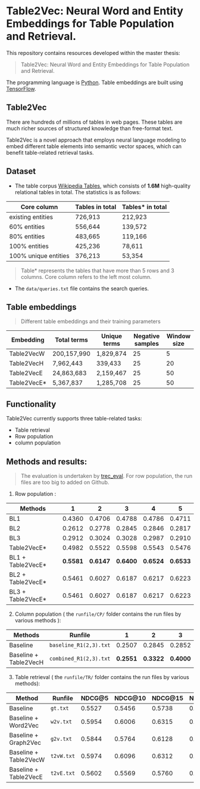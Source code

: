 # Table2Vec: Neural Word and Entity Embeddings for Table Population and Retrieval.
This repository contains resources developed within the master thesis:

 > Table2Vec: Neural Word and Entity Embeddings for Table Population and Retrieval.

The programming language is [Python](https://www.python.org/).  Table embeddings are built using [TensorFlow](https://www.tensorflow.org/tutorials/word2vec).

 ## Table2Vec
 There are hundreds of millions of tables in web pages.  These tables are much richer sources of structured knowledge than free-format text.

Table2Vec is a novel approach that employs neural language modeling to embed different table elements into semantic vector spaces, which can benefit table-related retrieval tasks.

## Dataset


 - The table corpus [Wikipedia Tables](http://websail-fe.cs.northwestern.edu/TabEL/),  which consists of **1.6M** high-quality relational tables in total.  The statistics is as follows:

Core column | Tables in total | Tables* in total |
|-----------| --------------- | ---------------- |
 existing entities | 726,913 | 212,923   |
 60% entities | 556,644 | 139,572  |
 80% entities| 483,665 | 119,166 |
 100% entities | 425,236 | 78,611  |
 100% unique entities | 376,213 | 53,354  |

>  Table* represents the tables that have more than 5 rows and 3 columns. Core column refers to the left most column.

 - The `data/queries.txt` file contains the search queries.

## Table embeddings

> Different table embeddings and their training parameters

Embedding | Total terms | Unique terms | Negative samples | Window size |
-----------------------   | ----------- | ---------- | -------------- | ---------------- |
Table2VecW | 200,157,990 | 1,829,874 | 25 | 5 |
Table2VecH | 7,962,443 | 339,433 | 25 | 20  |
Table2VecE | 24,863,683 | 2,159,467 | 25 | 50 |
Table2VecE* | 5,367,837 | 1,285,708 | 25 | 50 |

 ## Functionality
Table2Vec currently supports three table-related tasks:

 - Table retrieval
 - Row population
 - column population


## Methods and results:

>The evaluation is undertaken by [trec_eval](https://github.com/usnistgov/trec_eval). For row population, the run files are too big to added on Github.

 1. Row population :

Methods  |    1    |    2    |    3    |   4   |   5   |
-------  | -------- | ------- | -------- | -------- | ------- |
BL1  |  0.4360 | 0.4706 | 0.4788| 0.4786 | 0.4711|
BL2  |  0.2612 | 0.2778 | 0.2845 | 0.2846| 0.2817 |
BL3  |  0.2912 | 0.3024 | 0.3028 | 0.2987| 0.2910 |
Table2VecE* | 0.4982 | 0.5522 | 0.5598 | 0.5543| 0.5476 |
BL1 + Table2VecE*  |**0.5581** | **0.6147** | **0.6400**  | **0.6524** | **0.6533** |
BL2 + Table2VecE* | 0.5461 | 0.6027 | 0.6187 | 0.6217 | 0.6223 |
BL3 + Table2VecE* | 0.5461 | 0.6027 | 0.6187 | 0.6217 | 0.6223 |


 2. Column population  ( the `runfile/CP/` folder contains the run files by various methods ):

Methods  |      Runfile       |    1    |    2    |    3    |
-------  |-----------------  | -------- | ------- | -------- |
Baseline  | `baseline_R1(2,3).txt` | 0.2507 | 0.2845 | 0.2852 |
Baseline + Table2VecH  | `combined_R1(2,3).txt`   | **0.2551** | **0.3322** | **0.4000** |


 3. Table retrieval ( the `runfile/TR/` folder contains the run files by various methods):

| Method |Runfile | NDCG@5 | NDCG@10 | NDCG@15 | NDCG@20 |
|---------------------|-----------------------   | ------ | ------- | ------- | ------- |
|Baseline             |      `gt.txt`            | 0.5527 | 0.5456  | 0.5738  | 0.6031  |
|Baseline + Word2Vec  | `w2v.txt`     | 0.5954 | 0.6006  | 0.6315  | 0.6588  |
Baseline + Graph2Vec|    `g2v.txt`      | 0.5844 | 0.5764  | 0.6128  | 0.6340  |
Baseline + Table2VecW |  `t2vW.txt` | 0.5974 | 0.6096 | 0.6312 | 0.6505 |
Baseline + Table2VecE | `t2vE.txt`  | 0.5602 | 0.5569| 0.5760| 0.6161  |